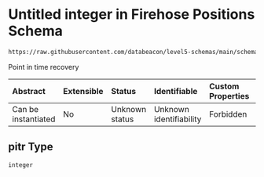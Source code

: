 # Untitled integer in Firehose Positions Schema

```txt
https://raw.githubusercontent.com/databeacon/level5-schemas/main/schemas/firehose/positions.schema.json#/properties/pitr
```

Point in time recovery

| Abstract            | Extensible | Status         | Identifiable            | Custom Properties | Additional Properties | Access Restrictions | Defined In                                                                                 |
| :------------------ | :--------- | :------------- | :---------------------- | :---------------- | :-------------------- | :------------------ | :----------------------------------------------------------------------------------------- |
| Can be instantiated | No         | Unknown status | Unknown identifiability | Forbidden         | Allowed               | none                | [positions.schema.json\*](../../out/firehose/positions.schema.json "open original schema") |

## pitr Type

`integer`
